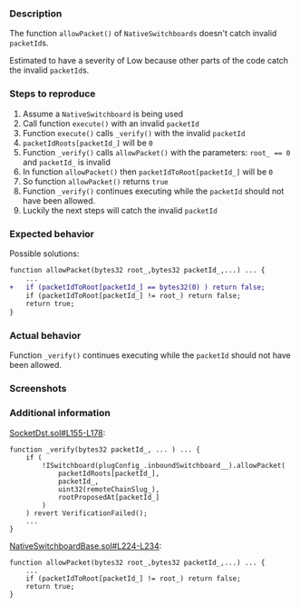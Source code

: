 ### Description

The function `allowPacket()` of `NativeSwitchboards` doesn't catch invalid `packetId`s.

Estimated to have a severity of Low because other parts of the code catch the invalid `packetId`s.


### Steps to reproduce

1. Assume a `NativeSwitchboard` is being used
2. Call function `execute()` with an invalid `packetId`
3. Function `execute()` calls  `_verify()` with the invalid `packetId`
4. `packetIdRoots[packetId_]` will be `0`
5. Function `_verify()` calls `allowPacket()` with the parameters: `root_ == 0` and `packetId_` is invalid
6. In function `allowPacket()` then `packetIdToRoot[packetId_]` will be `0`
7. So function `allowPacket()` returns `true`
8. Function `_verify()` continues executing while the `packetId` should not have been allowed.
9. Luckily the next steps will catch the invalid `packetId`

### Expected behavior
Possible solutions:
```diff
function allowPacket(bytes32 root_,bytes32 packetId_,...) ... {
    ...
+   if (packetIdToRoot[packetId_] == bytes32(0) ) return false;
    if (packetIdToRoot[packetId_] != root_) return false;
    return true;
}
```

### Actual behavior

Function `_verify()` continues executing while the `packetId` should not have been allowed.

### Screenshots

### Additional information

[SocketDst.sol#L155-L178](https://github.com/SocketDotTech/socket-DL/blob/master/contracts/socket/SocketDst.sol#L155-L178):

```solidity
function _verify(bytes32 packetId_, ... ) ... {    
    if (
        !ISwitchboard(plugConfig_.inboundSwitchboard__).allowPacket(
            packetIdRoots[packetId_],
            packetId_,
            uint32(remoteChainSlug_),
            rootProposedAt[packetId_]
        )
    ) revert VerificationFailed();
    ...
}
```

[NativeSwitchboardBase.sol#L224-L234](https://github.com/SocketDotTech/socket-DL/blob/master/contracts/switchboard/native/NativeSwitchboardBase.sol#L224-L234):
```solidity
function allowPacket(bytes32 root_,bytes32 packetId_,...) ... {
    ...
    if (packetIdToRoot[packetId_] != root_) return false;
    return true;
}
```
